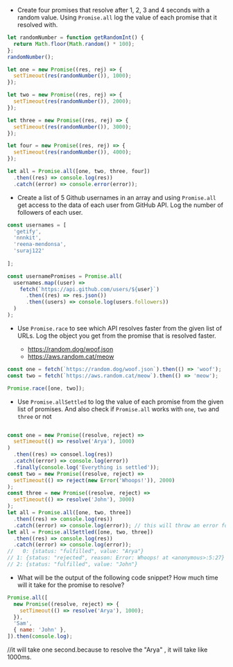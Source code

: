 - Create four promises that resolve after 1, 2, 3 and 4 seconds with a random value. Using `Promise.all` log the value of each promise that it resolved with.
```js
let randomNumber = function getRandomInt() {
  return Math.floor(Math.random() * 100);
};
randomNumber();

let one = new Promise((res, rej) => {
  setTimeout(res(randomNumber()), 1000);
});

let two = new Promise((res, rej) => {
  setTimeout(res(randomNumber()), 2000);
});

let three = new Promise((res, rej) => {
  setTimeout(res(randomNumber()), 3000);
});

let four = new Promise((res, rej) => {
  setTimeout(res(randomNumber()), 4000);
});

let all = Promise.all([one, two, three, four])
  .then((res) => console.log(res))
  .catch((error) => console.error(error));
```


- Create a list of 5 Github usernames in an array and using `Promise.all` get access to the data of each user from GitHub API. Log the number of followers of each user.
```js
const usernames = [
  'getify',
  'nnnkit',
  'reena-mendonsa',
  'suraj122'
  
];

const usernamePromises = Promise.all(
  usernames.map((user) =>
    fetch(`https://api.github.com/users/${user}`)
      .then((res) => res.json())
      .then((users) => console.log(users.followers))
  )
);
```
- Use `Promise.race` to see which API resolves faster from the given list of URLs. Log the object you get from the promise that is resolved faster.

  - https://random.dog/woof.json
  - https://aws.random.cat/meow

```js
const one = fetch(`https://random.dog/woof.json`).then(() => 'woof');
const two = fetch(`https://aws.random.cat/meow`).then(() => 'meow');

Promise.race([one, two]);
```

- Use `Promise.allSettled` to log the value of each promise from the given list of promises. And also check if `Promise.all` works with `one`, `two` and `three` or not

```js

const one = new Promise((resolve, reject) =>
  setTimeout(() => resolve('Arya'), 1000)
)
  .then((res) => consoel.log(res))
  .catch((error) => console.log(error))
  .finally(console.log('Everything is settled'));
const two = new Promise((resolve, reject) =>
  setTimeout(() => reject(new Error('Whoops!')), 2000)
);
const three = new Promise((resolve, reject) =>
  setTimeout(() => resolve('John'), 3000)
);
let all = Promise.all([one, two, three])
  .then((res) => console.log(res))
  .catch((error) => console.log(error)); // this will throw an error for two .
let all = Promise.allSettled([one, two, three])
  .then((res) => console.log(res))
  .catch((error) => console.log(error));
//   0: {status: "fulfilled", value: "Arya"}
// 1: {status: "rejected", reason: Error: Whoops! at <anonymous>:5:27}
// 2: {status: "fulfilled", value: "John"}
```

- What will be the output of the following code snippet? How much time will it take for the promise to resolve?

```js
Promise.all([
  new Promise((resolve, reject) => {
    setTimeout(() => resolve('Arya'), 1000);
  }),
  'Sam',
  { name: 'John' },
]).then(console.log);
```
//it will take one second.because to resolve the "Arya" , it will take like 1000ms.